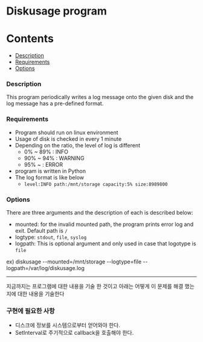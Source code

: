 # Diskusage program

# Contents

* [Description](#description)
* [Requirements](#requirements)
* [Options](#options)

### <a name="description"></a>Description
This program periodically writes a log message onto the given disk and the log message has a pre-defined format.

### <a name="requirements"></a>Requirements

- Program should run on linux environment
- Usage of disk is checked in every 1 minute
- Depending on the ratio, the level of log is different
	- 0% ~ 89% : INFO
	- 90% ~ 94% :  WARNING
	- 95% ~ : ERROR
- program is written in Python
- The log format is like below
	- `level:INFO path:/mnt/storage capacity:5% size:8989800`

### <a name="options"></a>Options

There are three arguments and the description of each is described below: 

 - mounted: for the invalid mounted path, the program prints error log and exit. Default path is `/`
 - logtype: `stdout`, `file`, `syslog`
 - logpath: This is optional argument and only used in case that logotype is `file`

ex) diskusage --mounted=/mnt/storage --logtype=file --logpath=/var/log/diskusage.log

----

지금까지는 프로그램에 대한 내용을 기술 한 것이고 아래는 어떻게 이 문제를 해결 했는지에 대한 내용을 기술한다

### 구현에 필요한 사항
- 디스크에 정보를 시스템으로부터 얻어와야 한다.
- SetInterval로 주기적으로 callback을 호출해야 한다.


